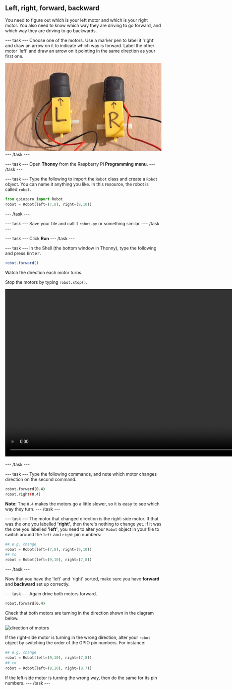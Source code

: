 ## Left, right, forward, backward

You need to figure out which is your left motor and which is your right motor. You also need to know which way they are driving to go forward, and which way they are driving to go backwards.

--- task ---
Choose one of the motors. Use a marker pen to label it 'right' and draw an arrow on it to indicate which way is forward. Label the other motor 'left' and draw an arrow on it pointing in the same direction as your first one.

![labelled motors](images/motors_labelled.png)
--- /task ---

--- task ---
Open **Thonny** from the Raspberry Pi **Programming menu**. 
--- /task ---

--- task ---
Type the following to import the `Robot` class and create a `Robot` object. You can name it anything you like. In this resource, the robot is called `robot`.

```python
from gpiozero import Robot
robot = Robot(left=(7,8), right=(9,10))
```
--- /task ---

--- task ---
Save your file and call it `robot.py` or something similar. 
--- /task ---

--- task ---
Click **Run**
--- /task ---

--- task ---
In the Shell (the bottom window in Thonny), type the following and press <kbd>Enter</kbd>.

```bash
robot.forward()
```

Watch the direction each motor turns.

Stop the motors by typing `robot.stop()`.

<html>
<video width="960" height="540" controls>
<source src="images/motor-test.mp4" type="video/mp4" alt="motors turning">
Your browser does not support the video tag.
</video>
</html>

--- /task ---

--- task ---
Type the following commands, and note which motor changes direction on the second command. 

```bash
robot.forward(0.4)
robot.right(0.4)
```
**Note**: The `0.4` makes the motors go a little slower, so it is easy to see which way they turn.
--- /task ---

--- task ---
The motor that changed direction is the right-side motor. If that was the one you labelled **'right'**, then there's nothing to change yet. If it was the one you labelled **'left'**, you need to alter your `Robot` object in your file to switch around the `left` and `right` pin numbers:


```python
## e.g. change
robot = Robot(left=(7,8), right=(9,10))
## to
robot = Robot(left=(9,10), right=(7,8))
```
--- /task --- 

Now that you have the 'left' and 'right' sorted, make sure you have **forward** and **backward** set up correctly.

--- task ---
Again drive both motors forward.

```bash
robot.forward(0.4)
```

Check that both motors are turning in the direction shown in the diagram below.

![direction of motors](images/motor_direction.png)

If the right-side motor is turning in the wrong direction, alter your `robot` object by switching the order of the GPIO pin numbers. For instance:

```python
## e.g. change
robot = Robot(left=(9,10), right=(7,8))
## to
robot = Robot(left=(9,10), right=(8,7))
```

If the left-side motor is turning the wrong way, then do the same for its pin numbers.
--- /task ---

